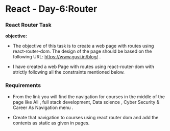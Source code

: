 # React - Day-6:Router  
### React Router Task
**objective:**   
- The objective of this task is to create a web page with routes using react-router-dom. The design of the page should be based on the following URL: https://www.guvi.in/blog/ .

- I have created a web Page with routes using react-router-dom with strictly following all the constraints mentioned below.


### Requirements
- From the link you will find the navigation for courses in the middle of the page like All , full stack development, Data science , Cyber Security & Career As Navigation menu .

- Create that navigation to courses using react router dom and add the contents as static as given in pages.
